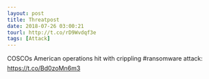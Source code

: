 ```yaml
---
layout: post
title: Threatpost
date: 2018-07-26 03:00:21
tourl: http://t.co/rD9Wvdqf3e
tags: [Attack]
---
```

COSCOs American operations hit with crippling #ransomware attack: https://t.co/Bd0zoMn6m3